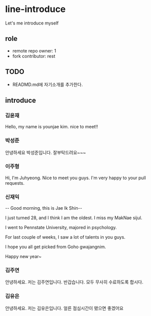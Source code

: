 # line-introduce
Let's me introduce myself

## role
- remote repo owner: 1
- fork contributor: rest

## TODO
- READMD.md에 자기소개를 추가한다.

## introduce
<h3>김윤재</h3>
Hello, my name is younjae kim. nice to meet!! 
<h3>박성준</h3>
안녕하세요 박성준입니다.
잘부탁드려요~~~
<h3>이주형</h3>
Hi, I'm Juhyeong. Nice to meet you guys. 
I'm very happy to your pull requests.
<h3>신재익</h3>

  -- Good morning, this is Jae Ik Shin--

 I just turned 28, and I think I am the oldest. I miss my MakNae sijul.

I went to Pennstate University, majored in psychology.

For last couple of weeks, I saw a lot of talents in you guys. 

I hope you all get picked from Goho gwajangnim.

Happy new year~


<h3>김주연</h3>
안녕하세요. 저는 김주연입니다.
반갑습니다. 모두 무사히 수료하도록 합시다.
<h3>김유은</h3>
안녕하세요. 저는 김유은입니다. 얼른 점심시간이 됐으면 좋겠어요

